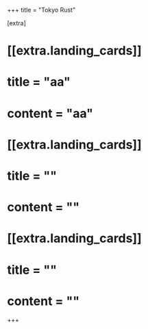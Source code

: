 +++
title = "Tokyo Rust"

[extra]


# [[extra.landing_cards]]
# title = "aa"
# content = "aa"

# [[extra.landing_cards]]
# title = ""
# content = ""

# [[extra.landing_cards]]
# title = ""
# content = ""


+++